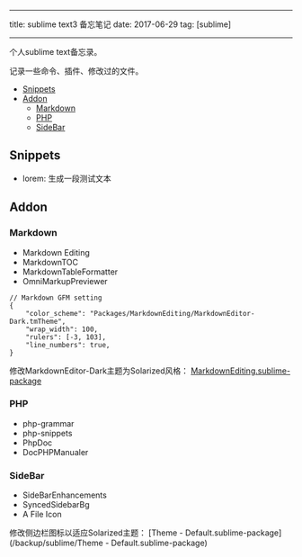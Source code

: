
---

title: sublime text3 备忘笔记
date: 2017-06-29
tag:  [sublime]

---


个人sublime text备忘录。

记录一些命令、插件、修改过的文件。

<!-- MarkdownTOC -->

- [Snippets](#snippets)
- [Addon](#addon)
    - [Markdown](#markdown)
    - [PHP](#php)
    - [SideBar](#sidebar)

<!-- /MarkdownTOC -->

<a name="snippets"></a>
## Snippets

- lorem:    生成一段测试文本

<a name="addon"></a>
## Addon

<a name="markdown"></a>
### Markdown

- Markdown Editing
- MarkdownTOC
- MarkdownTableFormatter
- OmniMarkupPreviewer

```
// Markdown GFM setting
{
    "color_scheme": "Packages/MarkdownEditing/MarkdownEditor-Dark.tmTheme",
    "wrap_width": 100,
    "rulers": [-3, 103],
    "line_numbers": true,
}
```

修改MarkdownEditor-Dark主题为Solarized风格：
[MarkdownEditing.sublime-package](/backup/sublime/MarkdownEditing.sublime-package)

<a name="php"></a>
### PHP

- php-grammar
- php-snippets
- PhpDoc
- DocPHPManualer

<a name="sidebar"></a>
### SideBar

- SideBarEnhancements
- SyncedSidebarBg
- A File Icon

修改侧边栏图标以适应Solarized主题：
[Theme - Default.sublime-package](/backup/sublime/Theme - Default.sublime-package)
